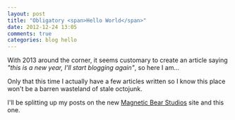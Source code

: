 ```yaml
---
layout: post
title: "Obligatory <span>Hello World</span>"
date: 2012-12-24 13:05
comments: true
categories: blog hello
---
```

With 2013 around the corner, it seems customary to create an article saying *"this is a new year, I'll start blogging again"*, so here I am...

Only that this time I actually have a few articles written so I know this place won't be a barren wasteland of stale octojunk.

I'll be splitting up my posts on the new [Magnetic Bear Studios](http://magneticbear.com) site and this one.